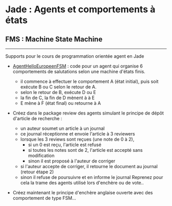 # Jade : Agents et comportements à états

## FMS : Machine State Machine

---

Supports pour le cours de programmation orientée agent en Jade
- [AgentHelloEuropeenFSM](https://github.com/EmmanuelADAM/jade/blob/master/fsm/salutations/AgentHelloEuropeenFSM.java) : code pour un agent qui organise 6 comportements de salutations selon une machine d'états finis.
  - il commence à effectuer le comportement A (état initial), puis soit exécute B ou C selon le retour de A. 
  - selon le retour de B, exécute D ou E
  - la fin de C, la fin de D  mènent à à E
  - E mène à F (état final)  ou retourne à A

- Créez dans le package review des agents simulant le principe de dépôt d'article de recherche : 
  - un auteur soumet un article à un journal
  - ce journal réceptionne et envoie l'article à 3 reviewers
  - lorsque les 3 reviews sont reçues (une note de 0 à 2), 
    - si un 0 est reçu, l'article est refusé
    - si toutes les notes sont de 2, l'article est accepté sans modification
    - sinon il est proposé à l'auteur de corriger
  - si l'auteur accepte de corriger, il retourne le document au journal (retour étape 2)
  - sinon il refuse de poursuivre et en informe le journal
  Reprenez pour cela la trame des agents utilisé lors d'enchère ou de vote..
  
- Créez maintenant le principe d'enchère anglaise ouverte avec des comportement de type FSM...
